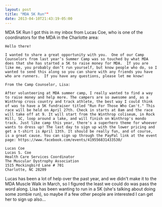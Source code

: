 ```yaml
---
layout: post
title: "MDA 5K Run""
date: 2013-04-10T21:43:19-05:00
---
```


MDA 5K Run
I got this in my inbox from Lucas Coe, who is one of the coordinators for the MDA in the Charlotte area:

~~~~~
Hello there!

I wanted to share a great opportunity with you.  One of our Camp Counselors from last year’s Summer Camp was so touched by what MDA does that she has started a 5K to raise money for MDA.  If you are like me, you probably don’t run yourself, but know people who do, so I wanted to send this along so you can share with any friends you have who are runners.  If you have any questions, please let me know!

From the Camp Counselor, Lisa:

After volunteering at MDA summer camp, I really wanted to find a way to raise money and help more. The campers are so awesome and, as a Winthrop cross country and track athlete, the best way I could think of was to have a 5K fundraiser titled "Run For Those Who Can't." This race will be held on April 27th. Check in starts at 8am and the race will take off at 9. It will start from the Winthrop coliseum, in Rock Hill, SC, loop around a lake, and will finish on Winthrop's mondo track. Just like camp this year, there's a superhero theme for whoever wants to dress up! The last day to sign up with the lower pricing and get a t-shirt is April 13th. It should be really fun, and of course, is a great cause. You can sign up through the PayPal link at the event page: https://www.facebook.com/events/419556831433530/

Lucas Coe
Lucas S. Coe
Health Care Services Coordinator
The Muscular Dystrophy Association
1515 Mockingbird Lane # 701
Charlotte, NC 28209
~~~~~

Lucas has been a lot of help over the past year, and we didn't make it to the MDA Muscle Walk in March, so I figured the least we could do was pass the word along. Lisa has been wanting to run in a 5K (she's talking about doing some zombie run), so maybe if a few other people are interested I can get her to sign up also...

